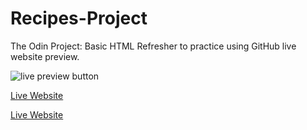 # Recipes-Project
The Odin Project:  Basic HTML Refresher to practice using GitHub live website preview.


![live preview button](https://user-images.githubusercontent.com/91037796/151676208-bdaf1b02-dcf2-406b-a99c-4dfa0e7d5cbd.png)

[Live Website](https://mike11199.github.io/Recipes-Project/)

<a href="(https://mike11199.github.io/Recipes-Project/" class="button big">Live Website</a>

